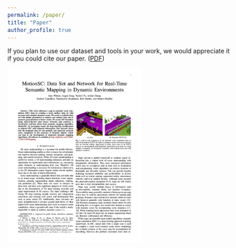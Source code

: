 ```yaml
---
permalink: /paper/
title: "Paper"
author_profile: true
---
```


<div class="page__content">
    <p class="small">
        If you plan to use our dataset and tools in your work, we would appreciate it if you could cite our paper.
        (<a href="https://arxiv.org/abs/2203.07060">PDF</a>)
    </p>
</div>  

<div>
    <img src="../images/MotionSCPaper1.png" alt="MotionSC Paper Cover" background-size="cover" width="60%">
</div>
